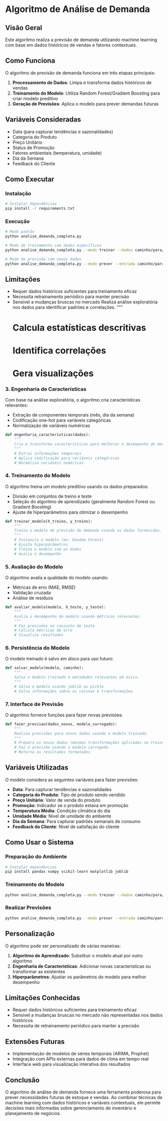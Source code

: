 # Algoritmo de Análise de Demanda

## Visão Geral

Este algoritmo realiza a previsão de demanda utilizando machine learning com base em dados históricos de vendas e fatores contextuais.

## Como Funciona

O algoritmo de previsão de demanda funciona em três etapas principais:

1. **Processamento de Dados**: Limpa e transforma dados históricos de vendas
2. **Treinamento do Modelo**: Utiliza Random Forest/Gradient Boosting para criar modelo preditivo
3. **Geração de Previsões**: Aplica o modelo para prever demandas futuras

## Variáveis Consideradas

- Data (para capturar tendências e sazonalidades)
- Categoria do Produto
- Preço Unitário
- Status de Promoção
- Fatores ambientais (temperatura, umidade)
- Dia da Semana
- Feedback do Cliente

## Como Executar

### Instalação

```bash
# Instalar dependências
pip install -r requirements.txt
```

### Execução

```bash
# Modo padrão
python analise_demanda_completa.py

# Modo de treinamento com dados específicos
python analise_demanda_completa.py --modo treinar --dados caminho/para/dados.csv

# Modo de previsão com novos dados
python analise_demanda_completa.py --modo prever --entrada caminho/para/dados_entrada.csv
```

## Limitações

- Requer dados históricos suficientes para treinamento eficaz
- Necessita retrainamento periódico para manter precisão
- Sensível a mudanças bruscas no mercado
  Realiza análise exploratória nos dados para identificar padrões e correlações.
  """
  # Calcula estatísticas descritivas
  # Identifica correlações
  # Gera visualizações

### 3. Engenharia de Características

Com base na análise exploratória, o algoritmo cria características relevantes:

- Extração de componentes temporais (mês, dia da semana)
- Codificação one-hot para variáveis categóricas
- Normalização de variáveis numéricas

```python
def engenharia_caracteristicas(dados):
    """
    Cria e transforma características para melhorar o desempenho do modelo.
    """
    # Extrai informações temporais
    # Aplica codificação para variáveis categóricas
    # Normaliza variáveis numéricas
```

### 4. Treinamento do Modelo

O algoritmo treina um modelo preditivo usando os dados preparados:

- Divisão em conjuntos de treino e teste
- Seleção do algoritmo de aprendizado (geralmente Random Forest ou Gradient Boosting)
- Ajuste de hiperparâmetros para otimizar o desempenho

```python
def treinar_modelo(X_treino, y_treino):
    """
    Treina o modelo de previsão de demanda usando os dados fornecidos.
    """
    # Instancia o modelo (ex: Random Forest)
    # Ajusta hiperparâmetros
    # Treina o modelo com os dados
    # Avalia o desempenho
```

### 5. Avaliação do Modelo

O algoritmo avalia a qualidade do modelo usando:

- Métricas de erro (MAE, RMSE)
- Validação cruzada
- Análise de resíduos

```python
def avaliar_modelo(modelo, X_teste, y_teste):
    """
    Avalia o desempenho do modelo usando métricas relevantes.
    """
    # Faz previsões no conjunto de teste
    # Calcula métricas de erro
    # Visualiza resultados
```

### 6. Persistência do Modelo

O modelo treinado é salvo em disco para uso futuro:

```python
def salvar_modelo(modelo, caminho):
    """
    Salva o modelo treinado e metadados relevantes em disco.
    """
    # Salva o modelo usando joblib ou pickle
    # Salva informações sobre as colunas e transformações
```

### 7. Interface de Previsão

O algoritmo fornece funções para fazer novas previsões:

```python
def fazer_previsao(dados_novos, modelo_carregado):
    """
    Realiza previsões para novos dados usando o modelo treinado.
    """
    # Prepara os novos dados (mesmas transformações aplicadas no treinamento)
    # Faz a previsão usando o modelo carregado
    # Retorna os resultados formatados
```

## Variáveis Utilizadas

O modelo considera as seguintes variáveis para fazer previsões:

- **Data**: Para capturar tendências e sazonalidades
- **Categoria do Produto**: Tipo de produto sendo vendido
- **Preço Unitário**: Valor de venda do produto
- **Promoção**: Indicador se o produto estava em promoção
- **Temperatura Média**: Condição climática do dia
- **Umidade Média**: Nível de umidade do ambiente
- **Dia da Semana**: Para capturar padrões semanais de consumo
- **Feedback do Cliente**: Nível de satisfação do cliente

## Como Usar o Sistema

### Preparação do Ambiente

```bash
# Instalar dependências
pip install pandas numpy scikit-learn matplotlib joblib
```

### Treinamento do Modelo

```bash
python analise_demanda_completa.py --modo treinar --dados caminho/para/dados.csv
```

### Realizar Previsões

```bash
python analise_demanda_completa.py --modo prever --entrada caminho/para/dados_entrada.csv
```

## Personalização

O algoritmo pode ser personalizado de várias maneiras:

1. **Algoritmo de Aprendizado**: Substituir o modelo atual por outro algoritmo
2. **Engenharia de Características**: Adicionar novas características ou transformar as existentes
3. **Hiperparâmetros**: Ajustar os parâmetros do modelo para melhor desempenho

## Limitações Conhecidas

- Requer dados históricos suficientes para treinamento eficaz
- Sensível a mudanças bruscas no mercado não representadas nos dados históricos
- Necessita de retrainamento periódico para manter a precisão

## Extensões Futuras

- Implementação de modelos de séries temporais (ARIMA, Prophet)
- Integração com APIs externas para dados de clima em tempo real
- Interface web para visualização interativa dos resultados

## Conclusão

O algoritmo de análise de demanda fornece uma ferramenta poderosa para prever necessidades futuras de estoque e vendas. Ao combinar técnicas de machine learning com dados históricos e variáveis contextuais, ele permite decisões mais informadas sobre gerenciamento de inventário e planejamento de negócios.
